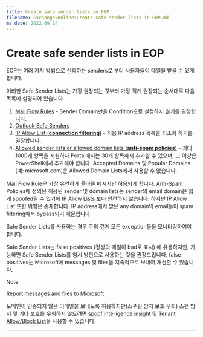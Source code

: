 ```yaml
---
title: Create safe sender lists in EOP
filename: Exchange\Online\Create-safe-sender-lists-in-EOP.md
ms.date: 2022.09.14
---
```


# Create safe sender lists in EOP

EOP는 여러 가지 방법으로 신뢰하는 senders로 부터 사용자들이 메일을 받을 수 있게 합니다.

이러한 Safe Sender Lists는 가장 권장되는 것부터 가장 적게 권장되는 순서대로 다음 목록에 설명되어 있습니다.

1. [Mail Flow Rules](https://docs.microsoft.com/en-us/microsoft-365/security/office-365-security/create-safe-sender-lists-in-office-365?view=o365-worldwide#recommended-use-mail-flow-rules) - Sender Domain만을 Condition으로 설정하지 않기를 권장합니다.
1. [Outlook Safe Senders](https://docs.microsoft.com/en-us/microsoft-365/security/office-365-security/create-safe-sender-lists-in-office-365?view=o365-worldwide#use-outlook-safe-senders)
1. [IP Allow List (**connection filtering**)](https://docs.microsoft.com/en-us/microsoft-365/security/office-365-security/create-safe-sender-lists-in-office-365?view=o365-worldwide#use-the-ip-allow-list) - 허용 IP address 목록을 최소화 하기를 권장합니다.
1. [Allowed sender lists or allowed domain lists (**anti-spam policies**)](https://docs.microsoft.com/en-us/microsoft-365/security/office-365-security/create-safe-sender-lists-in-office-365?view=o365-worldwide#use-allowed-sender-lists-or-allowed-domain-lists) - 최대 1000개 항목을 지원하나 Portal에서는 30개 항목까지 추가할 수 있으며, 그 이상은 PowerShell에서 추가해야 합니다. Accepted Domains 및 Popular Domains (예: microsoft.com)은 Allowed Domain Lists에서 사용할 수 없습니다.

Mail Flow Rule은 가장 유연하게 올바른 메시지만 허용되게 합니다.  Anti-Spam Policies에 정의된 허용된 sender 및 domain lists는 sender의 email domain은 쉽게 spoofed될 수 있기에  IP Allow Lists 보다 안전하지 않습니다. 하지만 IP Allow List 또한 위험은 존재합니다. IP address에서 받은 any domain의 email들이 spam filtering에서 bypass되기 때문입니다.

Safe Sender Lists를 사용하는 경우 주의 깊게 모든 exception들을 모니터링하여야 합니다.

Safe Sender Lists는 false positives (정상의 메일이 bad로 표시) 에 유용하지만, 가능하면 Safe Sender Lists를 임시 방편으로 사용하는 것을 권장드립니다.  false positives는 Microsoft에 messages 및 files을 지속적으로 보내어 개선할 수 있습니다.

> [!NOTE] 
> [Report messages and files to Microsoft](https://docs.microsoft.com/en-us/microsoft-365/security/office-365-security/report-junk-email-messages-to-microsoft?view=o365-worldwide)

도메인이 인증되지 않은 이메일을 보내도록 허용하지만(스푸핑 방지 보호 우회) 스팸 방지 및 기타 보호를 우회하지 않으려면 [spoof intelligence insight](https://docs.microsoft.com/en-us/microsoft-365/security/office-365-security/learn-about-spoof-intelligence?view=o365-worldwide) 및 [Tenant Allow/Block List](https://docs.microsoft.com/en-us/microsoft-365/security/office-365-security/manage-tenant-allow-block-list?view=o365-worldwide)을 사용할 수 있습니다.

---

